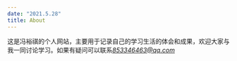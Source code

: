 ```yaml
---
date: "2021.5.28"
title: About
---
```

这是冯裕祺的个人网站，主要用于记录自己的学习生活的体会和成果，欢迎大家与我一同讨论学习。如果有疑问可以联系*853346463@qq.com*
